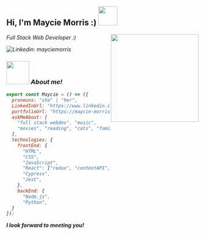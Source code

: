 <p align="center">
<h2> Hi, I'm Maycie Morris :) <img src="https://media.giphy.com/media/2Ygy0khwewLgMSYM0t/giphy.gif" width="50"></h2>
<img align='right' src="https://media.giphy.com/media/AzA3AoYdrm7KRUlutU/giphy.gif" width="230">
<p><em>Full Stack Web Developer :)

![Linkedin: mayciemorris](https://img.shields.io/badge/-mayciemorris-blue?style=flat-square&logo=Linkedin&logoColor=white&link=https://https://www.linkedin.com/in/mayciemorris/)


### <img src="https://media.giphy.com/media/cXRew6iGi0cLZSl76j/giphy.gif" width="60"> About me!

```javascript
export const Maycie = () => ({
  pronouns: "she" | "her",
  LinkedInUrl: "https://www.linkedin.com/in/mayciemorris/",
  portfolioUrl: "https://maycie-morris.vercel.app/",
  askMeAbout: [
    "full stack webdev", "music",
    "movies", "reading", "cats", "family",
  ],
  technologies: {
    frontEnd: {
      "HTML",
      "CSS",
      "JavaScript",
      "React": ["redux", "contextAPI", "styled-components", "material-ui", "bootstrap"],
      "Cypress",
      "Jest",
    },
    backEnd: {
      "Node.js",
      "Python",
  }
});
```

<b>I look forward to meeting you!</b>
</p>
